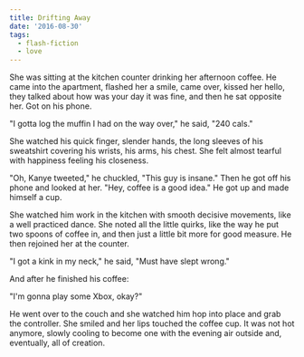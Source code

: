 ```yaml
---
title: Drifting Away
date: '2016-08-30'
tags:
  - flash-fiction
  - love
---
```


She was sitting at the kitchen counter drinking her afternoon coffee. He came
into the apartment, flashed her a smile, came over, kissed her hello, they
talked about how was your day it was fine, and then he sat opposite her. Got on
his phone.

<!-- truncate -->

"I gotta log the muffin I had on the way over," he said, "240 cals."

She watched his quick finger, slender hands, the long sleeves of his sweatshirt
covering his wrists, his arms, his chest. She felt almost tearful with happiness
feeling his closeness.

"Oh, Kanye tweeted," he chuckled, "This guy is insane." Then he got off his
phone and looked at her. "Hey, coffee is a good idea." He got up and made
himself a cup.

She watched him work in the kitchen with smooth decisive movements, like a well
practiced dance. She noted all the little quirks, like the way he put two spoons
of coffee in, and then just a little bit more for good measure. He then rejoined
her at the counter.

"I got a kink in my neck," he said, "Must have slept wrong."

And after he finished his coffee:

"I'm gonna play some Xbox, okay?"

He went over to the couch and she watched him hop into place and grab the
controller. She smiled and her lips touched the coffee cup. It was not hot
anymore, slowly cooling to become one with the evening air outside and,
eventually, all of creation.
